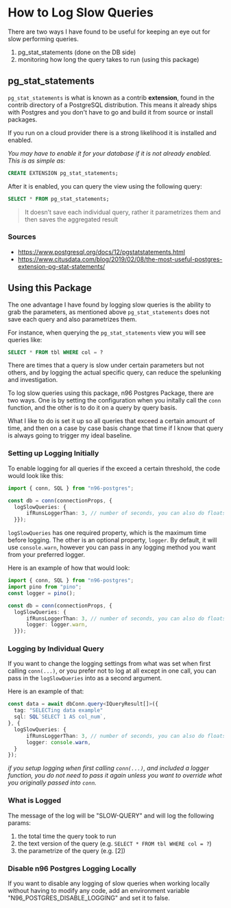 # How to Log Slow Queries

There are two ways I have found to be useful for keeping an eye out for slow performing queries.

1. pg_stat_statements (done on the DB side)
2. monitoring how long the query takes to run (using this package)

## pg_stat_statements

`pg_stat_statements` is what is known as a contrib **extension**, found in the contrib directory of a PostgreSQL distribution. This means it already ships with Postgres and you don't have to go and build it from source or install packages.

If you run on a cloud provider there is a strong likelihood it is installed and enabled.

_You may have to enable it for your database if it is not already enabled. This is as simple as:_

```SQL
CREATE EXTENSION pg_stat_statements;
```

After it is enabled, you can query the view using the following query:

```SQL
SELECT * FROM pg_stat_statements;
```

> It doesn’t save each individual query, rather it parametrizes them and then saves the aggregated result

### Sources

- https://www.postgresql.org/docs/12/pgstatstatements.html
- https://www.citusdata.com/blog/2019/02/08/the-most-useful-postgres-extension-pg-stat-statements/

## Using this Package

The one advantage I have found by logging slow queries is the ability to grab the parameters, as mentioned above `pg_stat_statements` does not save each query and also parametrizes them.

For instance, when querying the `pg_stat_statements` view you will see queries like:

```SQL
SELECT * FROM tbl WHERE col = ?
```

There are times that a query is slow under certain parameters but not others, and by logging the actual specific query, can reduce the spelunking and investigation.

To log slow queries using this package, n96 Postgres Package, there are two ways. One is by setting the configuration when you initally call the `conn` function, and the other is to do it on a query by query basis.

What I like to do is set it up so all queries that exceed a certain amount of time, and then on a case by case basis change that time if I know that query is always going to trigger my ideal baseline.

### Setting up Logging Initially

To enable logging for all queries if the exceed a certain threshold, the code would look like this:

```TypeScript
import { conn, SQL } from "n96-postgres";

const db = conn(connectionProps, {
  logSlowQueries: {
      ifRunsLoggerThan: 3, // number of seconds, you can also do floats (e.g. 0.01 seconds)
  }});
```

`logSlowQueries` has one required property, which is the maximum time before logging. The other is an optional property, `logger`. By default, it will use `console.warn`, however you can pass in any logging method you want from your preferred logger.

Here is an example of how that would look:

```TypeScript
import { conn, SQL } from "n96-postgres";
import pino from "pino";
const logger = pino();

const db = conn(connectionProps, {
  logSlowQueries: {
      ifRunsLoggerThan: 3, // number of seconds, you can also do floats (e.g. 0.01 seconds)
      logger: logger.warn,
  }});
```

### Logging by Individual Query

If you want to change the logging settings from what was set when first calling `conn(...)`, or you prefer not to log at all except in one call, you can pass in the `logSlowQueries` into as a second argument.

Here is an example of that:

```TypeScript
const data = await dbConn.query<IQueryResult[]>({
  tag: "SELECTing data example"
  sql: SQL`SELECT 1 AS col_num`,
}, {
  logSlowQueries: {
      ifRunsLoggerThan: 3, // number of seconds, you can also do floats (e.g. 0.01 seconds)
      logger: console.warn,
  }
});
```

_if you setup logging when first calling `conn(...)`, and included a logger function, you do not need to pass it again unless you want to override what you originally passed into `conn`._

### What is Logged

The message of the log will be "SLOW-QUERY" and will log the following params:

1. the total time the query took to run
2. the text version of the query (e.g. `SELECT * FROM tbl WHERE col = ?`)
3. the parametrize of the query (e.g. [2])

### Disable n96 Postgres Logging Locally

If you want to disable any logging of slow queries when working locally without having to modify any code, add an environment variable "N96_POSTGRES_DISABLE_LOGGING" and set it to false.
